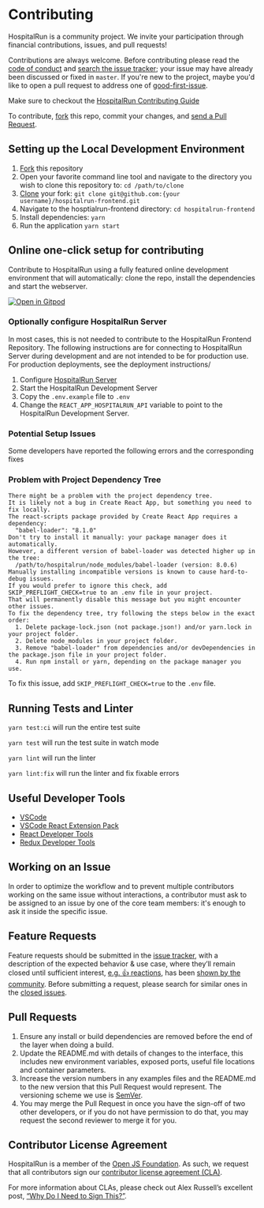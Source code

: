 # Contributing

HospitalRun is a community project. We invite your participation through
financial contributions, issues, and pull requests!

Contributions are always welcome. Before contributing please read the [code of conduct](https://github.com/HospitalRun/hospitalrun/blob/master/.github/CODE_OF_CONDUCT.md) and
[search the issue tracker](https://github.com/HospitalRun/hospitalrun-frontend/issues); your issue
may have already been discussed or fixed in `master`. If you're new to the project,
maybe you'd like to open a pull request to address one of [good-first-issue](https://github.com/HospitalRun/hospitalrun-frontend/issues?q=is%3Aissue+is%3Aopen+label%3A%22good+first+issue%22).

Make sure to checkout the [HospitalRun Contributing Guide](https://github.com/HospitalRun/hospitalrun/blob/master/.github/CONTRIBUTING.md)

To contribute,
[fork](https://help.github.com/articles/fork-a-repo/) this repo, commit your changes, and [send a Pull Request](https://help.github.com/articles/using-pull-requests/).

## Setting up the Local Development Environment

1. [Fork](https://help.github.com/en/github/getting-started-with-github/fork-a-repo) this repository
2. Open your favorite command line tool and navigate to the directory you wish to clone this repository to: `cd /path/to/clone`
3. [Clone](https://help.github.com/en/github/creating-cloning-and-archiving-repositories/cloning-a-repository) your fork: `git clone git@github.com:{your username}/hospitalrun-frontend.git`
4. Navigate to the hosptialrun-frontend directory: `cd hospitalrun-frontend`
5. Install dependencies: `yarn`
6. Run the application `yarn start`

## Online one-click setup for contributing

Contribute to HospitalRun using a fully featured online development environment that will automatically: clone the repo, install the dependencies and start the webserver.

[![Open in Gitpod](https://gitpod.io/button/open-in-gitpod.svg)](https://gitpod.io/#https://github.com/HospitalRun/hospitalrun-frontend)

### Optionally configure HospitalRun Server

In most cases, this is not needed to contribute to the HospitalRun Frontend Repository. The following instructions are for connecting to HospitalRun Server during development and are not intended to be for production use. For production deployments, see the deployment instructions/

1. Configure [HospitalRun Server](https://github.com/HospitalRun/hospitalrun-server)
2. Start the HospitalRun Development Server
3. Copy the `.env.example` file to `.env`
4. Change the `REACT_APP_HOSPITALRUN_API` variable to point to the HospitalRun Development Server.

### Potential Setup Issues

Some developers have reported the following errors and the corresponding fixes

### Problem with Project Dependency Tree

```
There might be a problem with the project dependency tree.
It is likely not a bug in Create React App, but something you need to fix locally.
The react-scripts package provided by Create React App requires a dependency:
  "babel-loader": "8.1.0"
Don't try to install it manually: your package manager does it automatically.
However, a different version of babel-loader was detected higher up in the tree:
  /path/to/hospitalrun/node_modules/babel-loader (version: 8.0.6)
Manually installing incompatible versions is known to cause hard-to-debug issues.
If you would prefer to ignore this check, add SKIP_PREFLIGHT_CHECK=true to an .env file in your project.
That will permanently disable this message but you might encounter other issues.
To fix the dependency tree, try following the steps below in the exact order:
  1. Delete package-lock.json (not package.json!) and/or yarn.lock in your project folder.
  2. Delete node_modules in your project folder.
  3. Remove "babel-loader" from dependencies and/or devDependencies in the package.json file in your project folder.
  4. Run npm install or yarn, depending on the package manager you use.
```

To fix this issue, add `SKIP_PREFLIGHT_CHECK=true` to the `.env` file.

## Running Tests and Linter

`yarn test:ci` will run the entire test suite

`yarn test` will run the test suite in watch mode

`yarn lint` will run the linter

`yarn lint:fix` will run the linter and fix fixable errors

## Useful Developer Tools

- [VSCode](https://code.visualstudio.com/)
- [VSCode React Extension Pack](https://marketplace.visualstudio.com/items?itemName=jawandarajbir.react-vscode-extension-pack)
- [React Developer Tools](https://chrome.google.com/webstore/detail/react-developer-tools/fmkadmapgofadopljbjfkapdkoienihi?hl=en)
- [Redux Developer Tools](https://chrome.google.com/webstore/detail/redux-devtools/lmhkpmbekcpmknklioeibfkpmmfibljd?hl=en)

## Working on an Issue

In order to optimize the workflow and to prevent multiple contributors working on the same issue without interactions, a contributor must ask to be assigned to an issue by one of the core team members: it's enough to ask it inside the specific issue.

## Feature Requests

Feature requests should be submitted in the
[issue tracker](https://github.com/HospitalRun/hospitalrun-frontend/issues), with a description of
the expected behavior & use case, where they’ll remain closed until sufficient interest,
[e.g. :+1: reactions](https://help.github.com/articles/about-discussions-in-issues-and-pull-requests/),
has been [shown by the community](https://github.com/HospitalRun/hospitalrun-frontend/issues?q=label%3A%22votes+needed%22+sort%3Areactions-%2B1-desc).
Before submitting a request, please search for similar ones in the
[closed issues](https://github.com/HospitalRun/hospitalrun-frontend/issues?q=is%3Aissue+is%3Aclosed+label%3Aenhancement).

## Pull Requests

1. Ensure any install or build dependencies are removed before the end of the layer when doing a
   build.
2. Update the README.md with details of changes to the interface, this includes new environment
   variables, exposed ports, useful file locations and container parameters.
3. Increase the version numbers in any examples files and the README.md to the new version that this
   Pull Request would represent. The versioning scheme we use is [SemVer](http://semver.org/).
4. You may merge the Pull Request in once you have the sign-off of two other developers, or if you
   do not have permission to do that, you may request the second reviewer to merge it for you.

## Contributor License Agreement

HospitalRun is a member of the [Open JS Foundation](https://openjsf.org/).
As such, we request that all contributors sign our
[contributor license agreement (CLA)](https://openjsf.org/about/the-openjs-foundation-cla/).

For more information about CLAs, please check out Alex Russell’s excellent post,
[“Why Do I Need to Sign This?”](https://infrequently.org/2008/06/why-do-i-need-to-sign-this/).
